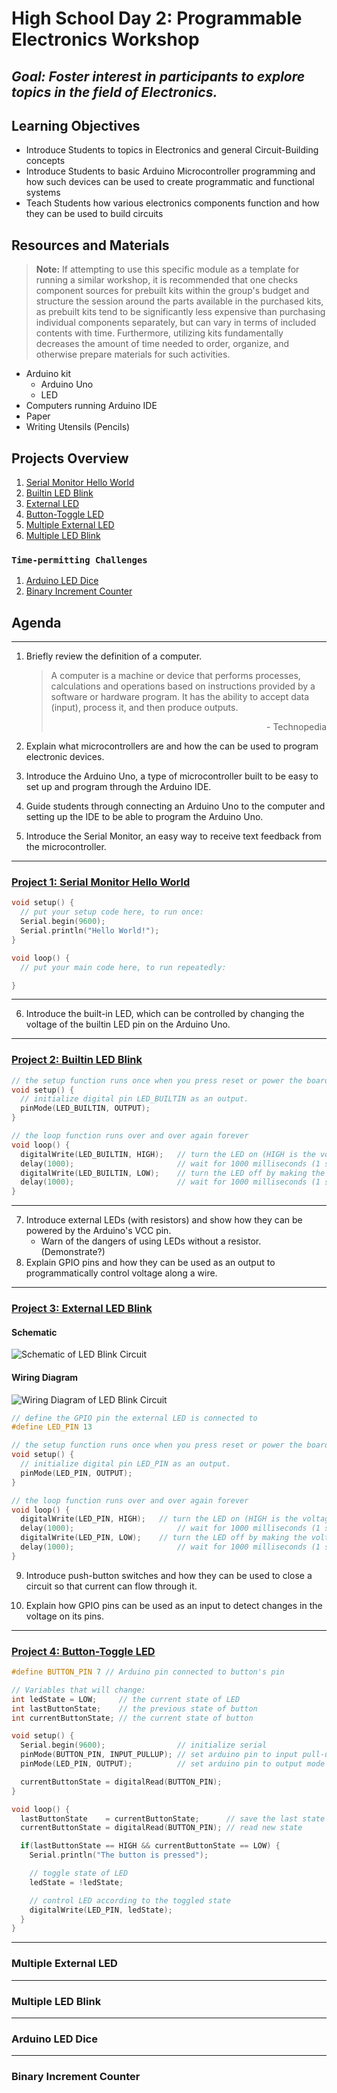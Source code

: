# High School Day 2: Programmable Electronics Workshop

## *Goal: Foster interest in participants to explore topics in the field of Electronics.*

## Learning Objectives

- Introduce Students to topics in Electronics and general Circuit-Building concepts
- Introduce Students to basic Arduino Microcontroller programming and how such devices can be used to create programmatic and functional systems
- Teach Students how various electronics components function and how they can be used to build circuits

## Resources and Materials

> **Note:** If attempting to use this specific module as a template for running a similar workshop, it is recommended that one checks component sources for prebuilt kits within the group's budget and structure the session around the parts available in the purchased kits, as prebuilt kits tend to be significantly less expensive than purchasing individual components separately, but can vary in terms of included contents with time. Furthermore, utilizing kits fundamentally decreases the amount of time needed to order, organize, and otherwise prepare materials for such activities.

[//]: # (TODO)

- Arduino kit
  - Arduino Uno
  - LED
- Computers running Arduino IDE
- Paper
- Writing Utensils (Pencils)

## Projects Overview

1. [Serial Monitor Hello World]()
2. [Builtin LED Blink]()
3. [External LED]()
4. [Button-Toggle LED]()
5. [Multiple External LED]()
6. [Multiple LED Blink]()

### `Time-permitting Challenges`

1. [Arduino LED Dice]()
2. [Binary Increment Counter]()

## Agenda

---

1. Briefly review the definition of a computer.
    > A computer is a machine or device that performs processes, calculations and operations based on instructions provided by a software or hardware program. It has the ability to accept data (input), process it, and then produce outputs.
    > <div style="text-align: right"> - Technopedia </div>

2. Explain what microcontrollers are and how the can be used to program electronic devices.

3. Introduce the Arduino Uno, a type of microcontroller built to be easy to set up and program through the Arduino IDE.

4. Guide students through connecting an Arduino Uno to the computer and setting up the IDE to be able to program the Arduino Uno.

5. Introduce the Serial Monitor, an easy way to receive text feedback from the microcontroller.

---

### [**Project 1: Serial Monitor Hello World**](https://arduinogetstarted.com/tutorials/arduino-hello-world)

```cpp
void setup() {
  // put your setup code here, to run once:
  Serial.begin(9600);
  Serial.println("Hello World!");
}

void loop() {
  // put your main code here, to run repeatedly:

}
```

---

6. Introduce the built-in LED, which can be controlled by changing the voltage of the builtin LED pin on the Arduino Uno.

---

### [**Project 2: Builtin LED Blink**](https://www.arduino.cc/en/Tutorial/BuiltInExamples/Blink)

```cpp
// the setup function runs once when you press reset or power the board
void setup() {
  // initialize digital pin LED_BUILTIN as an output.
  pinMode(LED_BUILTIN, OUTPUT);
}

// the loop function runs over and over again forever
void loop() {
  digitalWrite(LED_BUILTIN, HIGH);   // turn the LED on (HIGH is the voltage level)
  delay(1000);                       // wait for 1000 milliseconds (1 second)
  digitalWrite(LED_BUILTIN, LOW);    // turn the LED off by making the voltage LOW
  delay(1000);                       // wait for 1000 milliseconds (1 second)
}
```

---

7. Introduce external LEDs (with resistors) and show how they can be powered by the Arduino's VCC pin.
    - Warn of the dangers of using LEDs without a resistor. (Demonstrate?)
8. Explain GPIO pins and how they can be used as an output to programmatically control voltage along a wire.

---

### [**Project 3: External LED Blink**](https://www.arduino.cc/en/Tutorial/BuiltInExamples/Blink)

#### Schematic

![Schematic of LED Blink Circuit](image/hsd2_lessonPlan/1653837032396.png)

#### Wiring Diagram

![Wiring Diagram of LED Blink Circuit](image/hsd2_lessonPlan/1653837089888.png)

```cpp
// define the GPIO pin the external LED is connected to
#define LED_PIN 13

// the setup function runs once when you press reset or power the board
void setup() {
  // initialize digital pin LED_PIN as an output.
  pinMode(LED_PIN, OUTPUT);
}

// the loop function runs over and over again forever
void loop() {
  digitalWrite(LED_PIN, HIGH);   // turn the LED on (HIGH is the voltage level)
  delay(1000);                       // wait for 1000 milliseconds (1 second)
  digitalWrite(LED_PIN, LOW);    // turn the LED off by making the voltage LOW
  delay(1000);                       // wait for 1000 milliseconds (1 second)
}
```

9. Introduce push-button switches and how they can be used to close a circuit so that current can flow through it.

10. Explain how GPIO pins can be used as an input to detect changes in the voltage on its pins.

---

### [**Project 4: Button-Toggle LED**](https://arduinogetstarted.com/tutorials/arduino-button-toggle-led)

```cpp
#define BUTTON_PIN 7 // Arduino pin connected to button's pin

// Variables that will change:
int ledState = LOW;     // the current state of LED
int lastButtonState;    // the previous state of button
int currentButtonState; // the current state of button

void setup() {
  Serial.begin(9600);                // initialize serial
  pinMode(BUTTON_PIN, INPUT_PULLUP); // set arduino pin to input pull-up mode
  pinMode(LED_PIN, OUTPUT);          // set arduino pin to output mode

  currentButtonState = digitalRead(BUTTON_PIN);
}

void loop() {
  lastButtonState    = currentButtonState;      // save the last state
  currentButtonState = digitalRead(BUTTON_PIN); // read new state

  if(lastButtonState == HIGH && currentButtonState == LOW) {
    Serial.println("The button is pressed");

    // toggle state of LED
    ledState = !ledState;

    // control LED according to the toggled state
    digitalWrite(LED_PIN, ledState); 
  }
}
```

---

### **Multiple External LED**

---

### **Multiple LED Blink**

---

### **Arduino LED Dice**

---

### **Binary Increment Counter**

